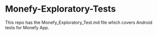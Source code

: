 # Monefy-Exploratory-Tests

This repo has the Monefy_Exploratory_Test.md file which covers Android tests for Monefy App.
